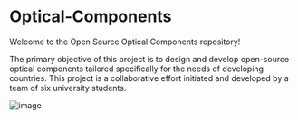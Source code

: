 # Optical-Components
Welcome to the Open Source Optical Components repository!


The primary objective of this project is to design and develop open-source optical components tailored specifically for the needs of developing countries.
This project is a collaborative effort initiated and developed by a team of six university students.

![image](https://github.com/rczs56/Optical-Components/assets/162896520/38c41936-fff6-4415-a4cb-756c368ff6b6)
